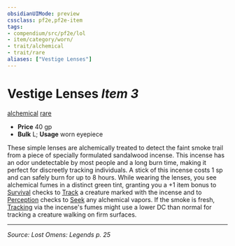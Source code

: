 ```yaml
---
obsidianUIMode: preview
cssclass: pf2e,pf2e-item
tags:
- compendium/src/pf2e/lol
- item/category/worn/
- trait/alchemical
- trait/rare
aliases: ["Vestige Lenses"]
---
```

# Vestige Lenses *Item 3*  
[alchemical](rules/traits/alchemical.md "Alchemical Item Trait")  [rare](rules/traits/rare.md "Rare Rarity Trait")  

- **Price** 40 gp
- **Bulk** L; **Usage** worn eyepiece

These simple lenses are alchemically treated to detect the faint smoke trail from a piece of specially formulated sandalwood incense. This incense has an odor undetectable by most people and a long burn time, making it perfect for discreetly tracking individuals. A stick of this incense costs 1 sp and can safely burn for up to 8 hours. While wearing the lenses, you see alchemical fumes in a distinct green tint, granting you a +1 item bonus to [Survival](compendium/skills.md#Survival) checks to [Track](rules/actions/track.md) a creature marked with the incense and to [Perception](compendium/skills.md#Perception) checks to [Seek](rules/actions/seek.md) any alchemical vapors. If the smoke is fresh, [Tracking](rules/actions/track.md) via the incense's fumes might use a lower DC than normal for tracking a creature walking on firm surfaces.


---
*Source: Lost Omens: Legends p. 25*